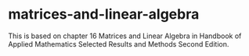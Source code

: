 # matrices-and-linear-algebra
This is based on chapter 16 Matrices and Linear Algebra in Handbook of Applied Mathematics Selected Results and Methods Second Edition.

